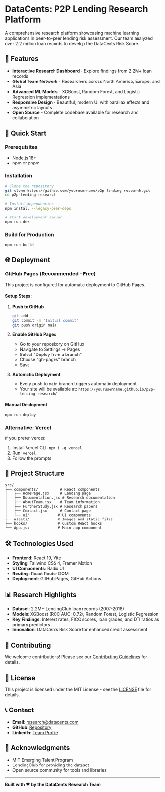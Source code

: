 # DataCents: P2P Lending Research Platform

A comprehensive research platform showcasing machine learning applications in peer-to-peer lending risk assessment. Our team analyzed over 2.2 million loan records to develop the DataCents Risk Score.

## 🌟 Features

- **Interactive Research Dashboard** - Explore findings from 2.2M+ loan records
- **Global Team Network** - Researchers across North America, Europe, and Asia
- **Advanced ML Models** - XGBoost, Random Forest, and Logistic Regression implementations
- **Responsive Design** - Beautiful, modern UI with parallax effects and asymmetric layouts
- **Open Source** - Complete codebase available for research and collaboration

## 🚀 Quick Start

### Prerequisites
- Node.js 18+ 
- npm or pnpm

### Installation
```bash
# Clone the repository
git clone https://github.com/yourusername/p2p-lending-research.git
cd p2p-lending-research

# Install dependencies
npm install --legacy-peer-deps

# Start development server
npm run dev
```

### Build for Production
```bash
npm run build
```

## 🌐 Deployment

### GitHub Pages (Recommended - Free)

This project is configured for automatic deployment to GitHub Pages.

#### Setup Steps:

1. **Push to GitHub**
   ```bash
   git add .
   git commit -m "Initial commit"
   git push origin main
   ```

2. **Enable GitHub Pages**
   - Go to your repository on GitHub
   - Navigate to Settings → Pages
   - Select "Deploy from a branch"
   - Choose "gh-pages" branch
   - Save

3. **Automatic Deployment**
   - Every push to `main` branch triggers automatic deployment
   - Your site will be available at: `https://yourusername.github.io/p2p-lending-research/`

#### Manual Deployment
```bash
npm run deploy
```

### Alternative: Vercel

If you prefer Vercel:

1. Install Vercel CLI: `npm i -g vercel`
2. Run: `vercel`
3. Follow the prompts

## 📁 Project Structure

```
src/
├── components/          # React components
│   ├── HomePage.jsx     # Landing page
│   ├── Documentation.jsx # Research documentation
│   ├── AboutTeam.jsx    # Team information
│   ├── FurtherStudy.jsx # Research papers
│   ├── Contact.jsx      # Contact page
│   └── ui/             # UI components
├── assets/             # Images and static files
├── hooks/              # Custom React hooks
└── App.jsx             # Main app component
```

## 🛠️ Technologies Used

- **Frontend**: React 19, Vite
- **Styling**: Tailwind CSS 4, Framer Motion
- **UI Components**: Radix UI
- **Routing**: React Router DOM
- **Deployment**: GitHub Pages, GitHub Actions

## 📊 Research Highlights

- **Dataset**: 2.2M+ LendingClub loan records (2007-2018)
- **Models**: XGBoost (ROC AUC: 0.72), Random Forest, Logistic Regression
- **Key Findings**: Interest rates, FICO scores, loan grades, and DTI ratios as primary predictors
- **Innovation**: DataCents Risk Score for enhanced credit assessment

## 🤝 Contributing

We welcome contributions! Please see our [Contributing Guidelines](CONTRIBUTING.md) for details.

## 📄 License

This project is licensed under the MIT License - see the [LICENSE](LICENSE) file for details.

## 📞 Contact

- **Email**: research@datacents.com
- **GitHub**: [Repository](https://github.com/yourusername/p2p-lending-research)
- **LinkedIn**: [Team Profile](https://linkedin.com/company/datacents)

## 🙏 Acknowledgments

- MIT Emerging Talent Program
- LendingClub for providing the dataset
- Open source community for tools and libraries

---

**Built with ❤️ by the DataCents Research Team** 